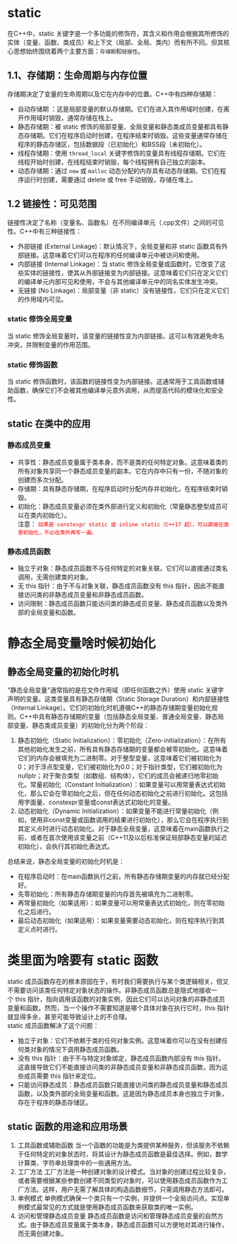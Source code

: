 # static
在C++中，static 关键字是一个多功能的修饰符，其含义和作用会根据其所修饰的实体（变量、函数、类成员）和上下文（局部、全局、类内）而有所不同。但其核心思想始终围绕着两个主要方面：`存储期`和`链接性`。
## 1.1、存储期：生命周期与内存位置  
存储期决定了变量的生命周期以及它在内存中的位置。C++中有四种存储期：
- 自动存储期 ：这是局部变量的默认存储期。它们在进入其作用域时创建，在离开作用域时销毁，通常存储在栈上。
- 静态存储期：被 static 修饰的局部变量、全局变量和静态类成员变量都具有静态存储期。它们在程序启动时创建，在程序结束时销毁。这些变量通常存储在程序的静态存储区，包括数据段（已初始化）和BSS段（未初始化）。
- 线程存储期：使用 `thread_local` 关键字修饰的变量具有线程存储期。它们在线程开始时创建，在线程结束时销毁，每个线程拥有自己独立的副本。
- 动态存储期：通过 `new` 或 `malloc` 动态分配的内存具有动态存储期。它们在程序运行时创建，需要通过 delete 或 free 手动销毁，存储在堆上。

## 1.2 链接性：可见范围
链接性决定了名称（变量名、函数名）在不同编译单元（.cpp文件）之间的可见性。C++中有三种链接性：
- 外部链接 (External Linkage)：默认情况下，全局变量和非 static 函数具有外部链接。这意味着它们可以在程序的任何编译单元中被访问和使用。
- 内部链接 (Internal Linkage)：当 static 修饰全局变量或函数时，它改变了这些实体的链接性，使其从外部链接变为内部链接。这意味着它们只在定义它们的编译单元内部可见和使用，不会与其他编译单元中的同名实体发生冲突。
- 无链接 (No Linkage)：局部变量（非 static）没有链接性，它们只在定义它们的作用域内可见。

### static 修饰全局变量
当 static 修饰全局变量时，该变量的链接性变为内部链接。这可以有效避免命名冲突，并限制变量的作用范围。
### static 修饰函数
当 static 修饰函数时，该函数的链接性变为内部链接。这通常用于工具函数或辅助函数，确保它们不会被其他编译单元意外调用，从而提高代码的模块化和安全性。

## static 在类中的应用
### 静态成员变量
- 共享性：静态成员变量属于类本身，而不是类的任何特定对象。这意味着类的所有对象共享同一个静态成员变量的副本。它在内存中只有一份，不随对象的创建而多次分配。
- 存储期：具有静态存储期，在程序启动时分配内存并初始化，在程序结束时销毁。
- 初始化：静态成员变量必须在类外部进行定义和初始化（常量静态整型成员可以在类内初始化）。  
注意：<span style="color:red"> `如果是 constexpr static 或 inline static（C++17 起），可以直接在类里初始化，不必在类外再写一遍。`</span>

### 静态成员函数
- 独立于对象：静态成员函数不与任何特定的对象关联。它们可以直接通过类名调用，无需创建类的对象。
- 无 this 指针：由于不与对象关联，静态成员函数没有 this 指针，因此不能直接访问类的非静态成员变量和非静态成员函数。
- 访问限制：静态成员函数只能访问类的静态成员变量、静态成员函数以及类外部的全局变量和函数。

# 静态全局变量啥时候初始化
## 静态全局变量的初始化时机
"静态全局变量"通常指的是在文件作用域（即任何函数之外）使用 static 关键字声明的变量。这类变量具有静态存储期（Static Storage Duration）和内部链接性（Internal Linkage）。它们的初始化时机遵循C++的静态存储期变量初始化规则。C++中具有静态存储期的变量（包括静态全局变量、普通全局变量、静态局部变量、静态类成员变量）的初始化分为两个阶段：
1. 静态初始化（Static Initialization）：零初始化（Zero-initialization）：在所有其他初始化发生之前，所有具有静态存储期的变量都会被零初始化。这意味着它们的内存会被填充为二进制零。对于整型变量，这意味着它们被初始化为0；对于浮点型变量，它们被初始化为0.0；对于指针类型，它们被初始化为nullptr；对于聚合类型（如数组、结构体），它们的成员会被递归地零初始化。常量初始化（Constant Initialization）：如果变量可以用常量表达式初始化，那么它会在零初始化之后，但在任何动态初始化之前进行初始化。这包括用字面量、constexpr变量或const表达式初始化的变量。
2. 动态初始化（Dynamic Initialization）：如果变量不能进行常量初始化（例如，使用非const变量或函数调用的结果进行初始化），那么它会在程序执行到其定义点时进行动态初始化。对于静态全局变量，这意味着在main函数执行之前，或者在首次使用该变量之前（C++11及以后标准保证局部静态变量的延迟初始化），会执行其初始化表达式。  

总结来说，静态全局变量的初始化时机是：
- 在程序启动时：在main函数执行之前，所有静态存储期变量的内存就已经分配好。
- 先零初始化：所有静态存储期变量的内存首先被填充为二进制零。
- 再常量初始化（如果适用）：如果变量可以用常量表达式初始化，则在零初始化之后进行。
- 最后动态初始化（如果适用）：如果变量需要动态初始化，则在程序执行到其定义点时进行。

# 类里面为啥要有 static 函数
static 成员函数存在的根本原因在于，有时我们需要执行与某个类逻辑相关，但又不需要访问该类任何特定对象状态的操作。非静态成员函数总是隐式地接收一个 this 指针，指向调用该函数的对象实例，因此它们可以访问对象的非静态成员变量和函数。然而，当一个操作不需要知道是哪个具体对象在执行它时，this 指针就显得多余，甚至可能导致设计上的不合理。  
static 成员函数解决了这个问题：
- 独立于对象：它们不依赖于类的任何对象实例。这意味着你可以在没有创建任何类对象的情况下调用静态成员函数。
- 没有 this 指针：由于不与特定对象绑定，静态成员函数内部没有 this 指针。这直接导致它们不能直接访问类的非静态成员变量和非静态成员函数，因为这些成员需要 this 指针来定位。
- 只能访问静态成员：静态成员函数只能直接访问类的静态成员变量和静态成员函数，以及类外部的全局变量和函数。这是因为静态成员本身也独立于对象，存在于程序的静态存储区。

## static 函数的用途和应用场景
1. 工具函数或辅助函数
当一个函数的功能是为类提供某种服务，但该服务不依赖于任何特定的对象状态时，将其设计为静态成员函数是最佳选择。例如，数学计算类、字符串处理类中的一些通用方法。
2. 工厂方法
工厂方法是一种创建对象的设计模式。当对象的创建过程比较复杂，或者需要根据某些参数创建不同类型的对象时，可以使用静态成员函数作为工厂方法。这样，用户无需了解具体的构造函数细节，只需调用静态方法即可。
3. 单例模式
单例模式确保一个类只有一个实例，并提供一个全局访问点。实现单例模式最常见的方式就是使用静态成员函数来获取类的唯一实例。
4. 访问和管理静态成员变量
静态成员函数是访问和管理静态成员变量的自然方式。由于静态成员变量属于类本身，静态成员函数可以方便地对其进行操作，而无需创建对象。
